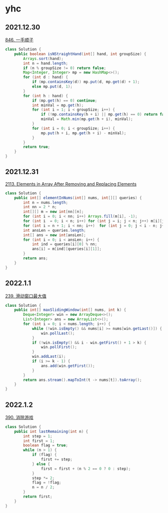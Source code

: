 # yhc

## 2021.12.30
[846. 一手顺子](https://leetcode-cn.com/problems/hand-of-straights/)
```java
class Solution {
    public boolean isNStraightHand(int[] hand, int groupSize) {
        Arrays.sort(hand);
        int n = hand.length;
        if (n % groupSize != 0) return false;
        Map<Integer, Integer> mp = new HashMap<>();
        for (int d : hand) {
            if (mp.containsKey(d)) mp.put(d, mp.get(d) + 1);
            else mp.put(d, 1);
        }
        for (int h : hand) {
            if (mp.get(h) == 0) continue;
            int minVal = mp.get(h);
            for (int i = 1; i < groupSize; i++) {
                if (!mp.containsKey(h + i) || mp.get(h) == 0) return false;
                minVal = Math.min(mp.get(h + i), minVal);
            }
            for (int i = 0; i < groupSize; i++) {
                mp.put(h + i, mp.get(h + i) - minVal);
            }
        }
        return true;
    }
}
```
## 2021.12.31
[2113. Elements in Array After Removing and Replacing Elements](https://leetcode-cn.com/problems/elements-in-array-after-removing-and-replacing-elements/)
```java
class Solution {
    public int[] elementInNums(int[] nums, int[][] queries) {
        int n = nums.length;
        int nn = 2 * n;
        int[][] m = new int[nn][n];
        for (int i = 0; i < nn; i++) Arrays.fill(m[i], -1);
        for (int i  = 0; i < n; i++) for (int j = i; j < n; j++) m[i][j - i] = nums[j];
        for (int i = n + 1; i < nn; i++)  for (int j = 0; j < i - n; j++) m[i][j] = nums[j];
        int ansLen = queries.length;
        int[] ans = new int[ansLen];
        for (int i = 0; i < ansLen; i++) {
            int ind = queries[i][0] % nn;
            ans[i] = m[ind][queries[i][1]];
        }
        return ans;
    }
}
```
## 2022.1.1
[239. 滑动窗口最大值](https://leetcode-cn.com/problems/sliding-window-maximum/)
```java
class Solution {
    public int[] maxSlidingWindow(int[] nums, int k) {
        Deque<Integer> win = new ArrayDeque<>();
        List<Integer> ans = new ArrayList<>();
        for (int i = 0; i < nums.length; i++) {
            while (!win.isEmpty() && nums[i] >= nums[win.getLast()]) {
                win.pollLast();
            }
            if (!win.isEmpty() && i - win.getFirst() + 1 > k) {
                win.pollFirst();
            }
            win.addLast(i);
            if (i >= k - 1) {
                ans.add(win.getFirst());
            }
        }
        return ans.stream().mapToInt(t -> nums[t]).toArray();
    }
}
```
## 2022.1.2
[390. 消除游戏](https://leetcode-cn.com/problems/elimination-game/)
```java
class Solution {
    public int lastRemaining(int n) {
        int step = 1;
        int first = 1;
        boolean flag = true;
        while (n > 1) {
            if (flag) {
                first += step;
            } else {
                first = first + (n % 2 == 0 ? 0 : step);
            }
            step *= 2;
            flag = !flag;
            n = n / 2;
        }
        return first;
    }
}
```